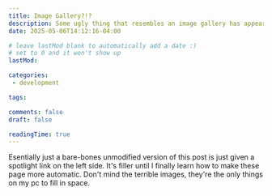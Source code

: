 ```yaml
---
title: Image Gallery?!?
description: Some ugly thing that resembles an image gallery has appeared on the menu to left
date: 2025-05-06T14:12:16-04:00

# leave lastMod blank to automatically add a date :)
# set to 0 and it won't show up
lastMod: 

categories:
 - development

tags:

comments: false
draft: false

readingTime: true
---
```


Esentially just a bare-bones unmodified version of this post is just given a spotlight link on the left side. It's filler until I finally learn how to make these page more automatic. Don't mind the terrible images, they're the only things on my pc to fill in space. 
